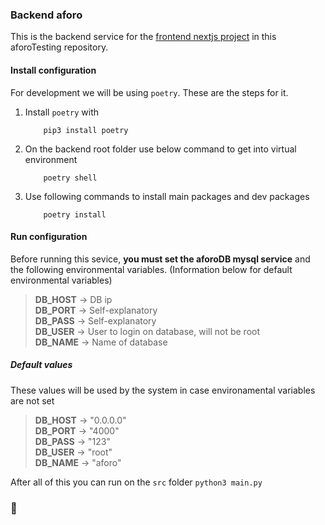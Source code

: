 
### Backend aforo
This is the backend service for the [frontend nextjs project](https://github.com/santiagoMeloMedina/aforoTesting/tree/dev/frontend) in this aforoTesting repository.

#### Install configuration
For development we will be using `poetry`. These are the steps for it.
1. Install `poetry` with
    ```
        pip3 install poetry
    ```
2. On the backend root folder use below command to get into virtual environment
    ```
        poetry shell
    ```
3. Use following commands to install main packages and dev packages
    ```
        poetry install
    ```


#### Run configuration
Before running this sevice, **you must set the aforoDB mysql service** and the following environmental variables. (Information below for default environmental variables)

> __DB_HOST__ &#8594; DB ip  
> __DB_PORT__ &#8594; Self-explanatory  
> __DB_PASS__ &#8594; Self-explanatory  
> __DB_USER__ &#8594; User to login on database, will not be root  
> __DB_NAME__ &#8594; Name of database  


##### Default values
These values will be used by the system in case environamental variables are not set
> __DB_HOST__ &#8594; "0.0.0.0"  
> __DB_PORT__ &#8594; "4000"  
> __DB_PASS__ &#8594; "123"  
> __DB_USER__ &#8594; "root"  
> __DB_NAME__ &#8594; "aforo"  

After all of this you can run on the `src` folder
    ```
        python3 main.py
    ```

### 🎉
